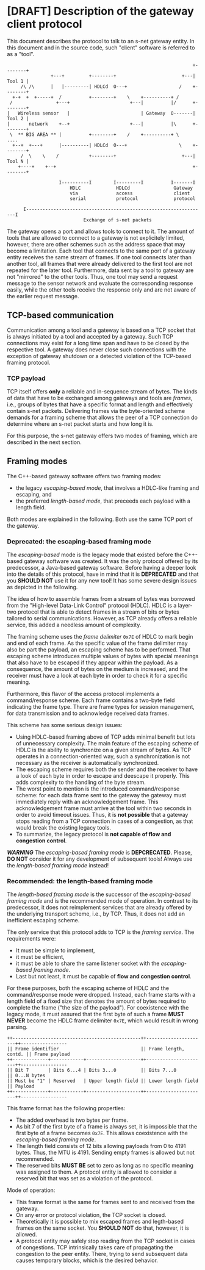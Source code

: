 # [DRAFT] Description of the gateway client protocol
This document describes the protocol to talk to an s-net gateway entity. In this document and in the
source code, such "client" software is referred to as a "tool".


                                                                        +--------+
                    +---+         +--------+                        +---| Tool 1 |
         /\ /\      |   |---------| HDLCd  O---+                   /    +--------+
      +-+  +  +-----+  /          +--------+    \    +----------+ /
     /                +---+                      +---|          |/      +--------+
    |   Wireless sensor   |                          | Gateway  O-------| Tool 2 |
    |       network    +--+                      +---|          |\      +--------+
     \  ** BIG AREA ** |          +--------+    /    +----------+ \        ....
      +--+  +---+      |----------| HDLCd  O---+                   \    +--------+
         /  \    \    /           +--------+                        +---| Tool N |
        +----+    +--+                                                  +--------+
        
                       I----------I        I---------I          I-------I
                           HDLC             HDLCd                Gateway
                           via              access               client
                           serial           protocol             protocol
                                            
          I------------------------------------------------------------------I
                                Exchange of s-net packets


The gateway opens a port and allows tools to connect to it. The amount of tools that are allowed to
connect to a gateway is not explicitely limited, however, there are other schemes such as the
address space that may become a limitation. Each tool that connects to the same port of a gateway
entity receives the same stream of frames. If one tool connects later than another tool, all frames
that were already delivered to the first tool are not repeated for the later tool. Furthermore,
data sent by a tool to gateway are not "mirrored" to the other tools. Thus, one tool may send a request
message to the sensor network and evaluate the corresponding response easily, while the other tools
receive the response only and are not aware of the earlier request message.

## TCP-based communication
Communication among a tool and a gateway is based on a TCP socket that is always initiated by a tool
and accepted by a gateway. Such TCP connections may exist for a long time span and have to be closed
by the respective tool. A gateway does never close such connections with the exception of gateway
shutdown or a detected violation of the TCP-based framing protocol.

### TCP payload
TCP itself offers **only** a reliable and in-sequence stream of bytes. The kinds of data that have
to be exchanged among gateways and tools are *frames*, i.e., groups of bytes that have a specific format
and length and effectively contain s-net packets. Delivering frames via the byte-oriented scheme demands
for a framing scheme that allows the peer of a TCP connection do determine where an s-net packet starts
and how long it is.

For this purpose, the s-net gateway offers two modes of framing, which are described in the next section.

## Framing modes
The C++-based gateway software offers two framing modes:
- the legacy *escaping-based mode*, that involves a HDLC-like framing and escaping, and
- the preferred *length-based mode*, that preceeds each payload with a length field.

Both modes are explained in the following. Both use the same TCP port of the gateway.

### Deprecated: the escaping-based framing mode
The *escaping-based* mode is the legacy mode that existed before the C++-based gateway software
was created. It was the only protocol offered by its predecessor, a Java-based gateway software. Before
having a deeper look into the details of this protocol, have in mind that it is **DEPRECATED** and that you
**SHOULD NOT** use it for any new tool! It has some severe design issues as depicted in the following.

The idea of how to assemble frames from a stream of bytes was borrowed from the "High-level Data-Link
Control" protocol (HDLC). HDLC is a layer-two protocol that is able to detect frames in a stream of
bits or bytes tailored to serial communications. However, as TCP already offers a reliable service,
this added a needless amount of complexity.

The framing scheme uses the *frame delimiter* `0x7E` of HDLC to mark begin and end of each frame. As the
specific value of the frame delimiter may also be part the payload, an escaping scheme has to be performed.
That escaping scheme introduces multiple values of bytes with special meanings that also have to be escaped
if they appear within the payload. As a consequence, the amount of bytes on the medium is increased,
and the receiver must have a look at each byte in order to check it for a specific meaning.

Furthermore, this flavor of the access protocol implements a command/response scheme. Each frame contains
a two-byte field indicating the frame type. There are frame types for session management, for data
transmission and to acknowledge received data frames.

This scheme has some serious design issues:
- Using HDLC-based framing above of TCP adds minimal benefit but lots of unnecessary complexity. The main
  feature of the escaping scheme of HDLC is the ability to synchronize on a given stream of bytes. As TCP
  operates in a connection-oriented way, such a synchronization is not necessary as the receiver is
  automatically synchronized.
- The escaping scheme requires both the sender and the receiver to have a look of each byte in order to
  escape and deescape it properly. This adds complexity to the handling of the byte stream.
- The worst point to mention is the introduced command/response scheme: for each data frame sent to the
  gateway the gateway must immediately reply with an acknowledgement frame. This acknowledgement frame
  must arrive at the tool within two seconds in order to avoid timeout issues. Thus, it is **not possible**
  that a gateway stops reading from a TCP connection in cases of a congestion, as that would break the
  existing legacy tools.
- To summarize, the legacy protocol is **not capable of flow and congestion control**.

***WARNING*** The *escaping-based framing mode* is **DEPCRECATED**. Please, **DO NOT** consider it for
any development of subsequent tools! Always use the *length-based framing mode* instead!


### Recommended: the length-based framing mode
The *length-based framing mode* is the successor of the *escaping-based framing mode* and is the recommended
mode of operation. In contrast to its predecessor, it does not reimplement services that are already offered
by the underlying transport scheme, i.e., by TCP. Thus, it does not add an inefficient escaping scheme.

The only service that this protocol adds to TCP is the *framing service*. The requirements were:
- It must be simple to implement,
- it must be efficient,
- it must be able to share the same listener socket with the  *escaping-based framing mode*.
- Last but not least, it must be capable of **flow and congestion control**.

For these purposes, both the escaping scheme of HDLC and the command/response mode were dropped. Instead,
each frame starts with a length field of a fixed size that denotes the amount of bytes required to complete
the frame ("the size of the payload"). For coexistence with the legacy mode, it must assured that the first
byte of such a frame **MUST NEVER** become the HDLC frame delimiter `0x7E`, which would result in wrong parsing.

    ++-----------------------------------------------++----------------------++-----------------
    || Frame identifier                              || Frame length, contd. || Frame payload
    ++-------------+------------+--------------------++----------------------++-----------------
    || Bit 7       | Bits 6...4 | Bits 3...0         || Bits 7...0           || 0...N bytes
    || Must be "1" | Reserved   | Upper length field || Lower length field   || Payload
    ++-------------+------------+--------------------++----------------------++-----------------

This frame format has the following properties:
- The added overhead is two bytes per frame.
- As bit 7 of the first byte of a frame is always set, it is impossible that the first byte of a frame becomes `0x7E`.
  This allows coexistence with the *escaping-based framing mode*.
- The length field consists of 12 bits allowing payloads from 0 to 4191 bytes. Thus, the MTU is 4191. Sending empty frames
  is allowed but not recommended.
- The reserved bits **MUST BE** set to zero as long as no specific meaning was assigned to them. A protocol entity is allowed
  to consider a reserved bit that was set as a violation of the protocol.

Mode of operation:
- This frame format is the same for frames sent to and received from the gateway.
- On any error or protocol violation, the TCP socket is closed.
- Theoretically it is possible to mix escaped frames and legth-based frames on the same socket. You **SHOULD NOT** do that,
  however, it is allowed.
- A protocol entity may safely stop reading from the TCP socket in cases of congestions. TCP intrinsically takes care of
  propagating the congestion to the peer entity. There, trying to send subsequent data causes temporary blocks, which is
  the desired behavior.
